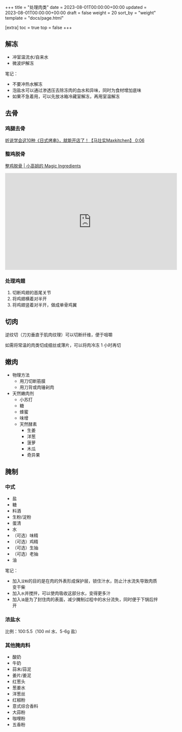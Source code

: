 +++
title = "处理肉类"
date = 2023-08-01T00:00:00+00:00
updated = 2023-08-01T00:00:00+00:00
draft = false
weight = 20
sort_by = "weight"
template = "docs/page.html"

[extra]
toc = true
top = false
+++


## 解冻

- 冲室温流水/自来水
- 微波炉解冻

笔记：
- 不要冲热水解冻
- 泡盐水可以通过渗透压去除冻肉的血水和异味，同时为食材增加底味
- 如果不急着用，可以先放冰箱冷藏室解冻，再用室温解冻

## 去骨

### 鸡腿去骨

[听说学会这10种《日式烤串》，就能开店了！【马壮实Maxkitchen】 0:06](https://www.youtube.com/watch?v=0vA9k-3Xusw&t=6s) 


### 整鸡脱骨

[整鸡脱骨 | 小高姐的 Magic Ingredients](https://www.youtube.com/watch?v=YxJWnOaLbYY)

<iframe width="560" height="315" src="https://www.youtube.com/embed/YxJWnOaLbYY" title="YouTube video player" frameborder="0" allow="accelerometer; autoplay; clipboard-write; encrypted-media; gyroscope; picture-in-picture" allowfullscreen></iframe>

### 处理鸡翅

1. 切断鸡翅的首尾关节
2. 将鸡翅横着对半开
3. 将鸡翅竖着对半开，做成单骨鸡翼

## 切肉

逆纹切（刀刃垂直于肌肉纹理）可以切断纤维，便于咀嚼

如需将常温的肉类切成细丝或薄片，可以将肉冷冻 1 小时再切


## 嫩肉

- 物理方法
	- 用刀切断筋膜
	- 用刀背或肉锤剁肉
- 天然嫩肉剂
	- 小苏打
	- 糖
	- 蜂蜜
	- 味增
	- 天然酵素
		- 生姜
		- 洋葱
		- 菠萝
		- 木瓜
		- 奇异果

## 腌制

### 中式

- 盐
- 糖
- 料酒
- 生粉/淀粉
- 蛋清
- 水
- （可选）味精
- （可选）鸡精
- （可选）生抽
- （可选）老抽
- 油

笔记：
- 加入`淀粉`的目的是在肉的外表形成保护层，锁住汁水，防止汁水流失导致肉质变干柴
- 加入`水`并搅拌，可以使肉吸收这部分水，变得更多汁
- 加入`油`是为了封住肉的表面，减少腌制过程中的水分流失，同时便于下锅后拌开

### 浓盐水

比例：100:5.5（100 ml 水、5-6g 盐）

### 其他腌肉料

- 酸奶
- 牛奶
- 蒜末/蒜泥
- 姜片/姜泥
- 红葱头
- 葱姜水
- 洋葱丝
- 红椒粉
- 意式综合香料
- 大蒜粉
- 咖哩粉
- 五香粉

